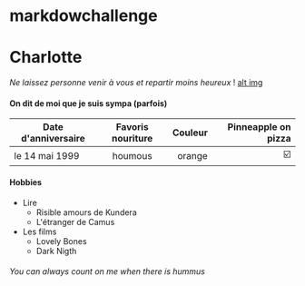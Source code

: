 # markdowchallenge
# Charlotte #
_Ne laissez personne venir à vous et repartir moins heureux_
! [alt img](image1.png)
#### On dit de moi que je suis sympa (parfois) ####
| Date d'anniversaire  | Favoris nouriture  | Couleur  |Pinneapple on pizza |
| ---------------------|:------------------:| --------:|--------------------:|
| le 14 mai 1999       | houmous            | orange   | ☑️                   |

#### Hobbies ####
* Lire
  *  Risible amours de Kundera
  *  L'étranger de Camus
* Les films
  *  Lovely Bones
  *  Dark Nigth
###### You can always count on me when there is hummus ######




